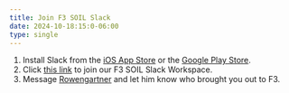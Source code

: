 ```yaml
---
title: Join F3 SOIL Slack
date: 2024-10-18:15:0-06:00
type: single
---
```

1. Install Slack from the [iOS App Store](https://apps.apple.com/us/app/slack/id618783545) or the [Google Play Store](https://play.google.com/store/apps/details?cat=-1&id=com.Slack&hl=en_NZ).
2. Click [this link](https://join.slack.com/t/f3soil/shared_invite/zt-2mcectdf5-Tl9fgLVvIiP1HPuWOm95lg) to join our F3 SOIL Slack Workspace.
3. Message [Rowengartner](https://f3soil.slack.com/archives/D04JA9Q0QGZ) and let him know who brought you out to F3.
